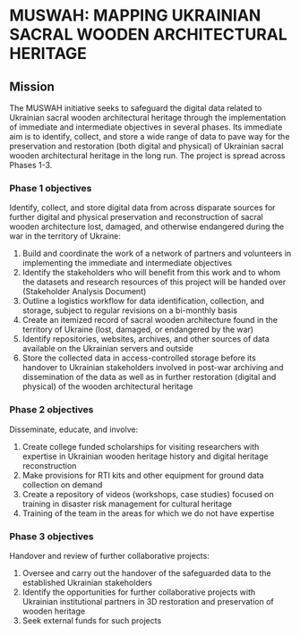 # MUSWAH: MAPPING UKRAINIAN SACRAL WOODEN ARCHITECTURAL HERITAGE 

## Mission

The MUSWAH initiative seeks to safeguard the digital data related to Ukrainian sacral wooden architectural heritage through the implementation of immediate and intermediate objectives in several phases. Its immediate aim is to identify, collect, and store a wide range of data to pave way for the preservation and restoration (both digital and physical) of Ukrainian sacral wooden architectural heritage in the long run. The project is spread across Phases 1-3.

### Phase 1 objectives

Identify, collect, and store digital data from across disparate sources for further digital and physical preservation and reconstruction of sacral wooden architecture lost, damaged, and otherwise endangered during the war in the territory of Ukraine:

1. Build and coordinate the work of a network of partners and volunteers in implementing the immediate and intermediate objectives
2. Identify the stakeholders who will benefit from this work and to whom the datasets and research resources of this project will be handed over (Stakeholder Analysis Document)
3. Outline a logistics workflow for data identification, collection, and storage, subject to regular revisions on a bi-monthly basis
4. Create an itemized record of sacral wooden architecture found in the territory of Ukraine (lost, damaged, or endangered by the war)
5. Identify repositories, websites, archives, and other sources of data available on the Ukrainian servers and outside 
6. Store the collected data in access-controlled storage before its handover to Ukrainian stakeholders involved in post-war archiving and dissemination of the data as well as in further restoration (digital and physical) of the wooden architectural heritage

### Phase 2 objectives
Disseminate, educate, and involve:

1.	Create college funded scholarships for visiting researchers with expertise in Ukrainian wooden heritage history and digital heritage reconstruction
2.	Make provisions for RTI kits and other equipment for ground data collection on demand
3.	Create a repository of videos (workshops, case studies) focused on training in disaster risk management for cultural heritage 
4.	Training of the team in the areas for which we do not have expertise 

### Phase 3 objectives 
Handover and review of further collaborative projects: 

1.	Oversee and carry out the handover of the safeguarded data to the established Ukrainian stakeholders
2.	Identify the opportunities for further collaborative projects with Ukrainian institutional partners in 3D restoration and preservation of wooden heritage
3.	Seek external funds for such projects